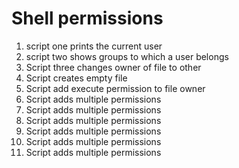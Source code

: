 # Shell permissions
1. script one prints the current user
2. script two shows groups to which a user belongs
3. Script three changes owner of file to other
4. Script creates empty file
5. Script add execute permission to file owner
6. Script adds multiple permissions
6. Script adds multiple permissions
6. Script adds multiple permissions
6. Script adds multiple permissions
6. Script adds multiple permissions
6. Script adds multiple permissions

